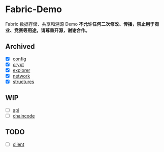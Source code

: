 # Fabric-Demo

Fabric 数据存储、共享和溯源 Demo
**不允许任何二次修改、传播，禁止用于商业、竞赛等用途，请尊重开源，谢谢合作。**

## Archived

- [x] [config](./config)
- [x] [crypt](./crypt)
- [x] [explorer](./explorer)
- [x] [network](./network)
- [x] [structures](./structures)

## WIP

- [ ] [api](./api)
- [ ] [chaincode](./chaincode)

## TODO

- [ ] [client](./client)
